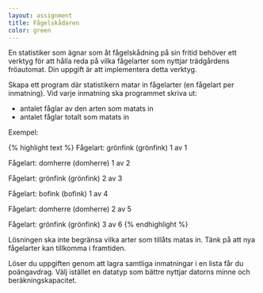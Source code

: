```yaml
---
layout: assignment
title: Fågelskådaren
color: green
---
```

En statistiker som ägnar som åt fågelskådning på sin fritid behöver ett verktyg för att hålla reda på vilka fågelarter som nyttjar trädgårdens fröautomat. Din uppgift är att implementera detta verktyg.

Skapa ett program där statistikern matar in fågelarter (en fågelart per inmatning). Vid varje inmatning ska programmet skriva ut:

- antalet fåglar av den arten som matats in
- antalet fåglar totalt som matats in

Exempel:

{% highlight text %}
Fågelart: grönfink
(grönfink) 1 av 1

Fågelart: domherre
(domherre) 1 av 2

Fågelart: grönfink
(grönfink) 2 av 3

Fågelart: bofink
(bofink) 1 av 4

Fågelart: domherre
(domherre) 2 av 5

Fågelart: grönfink
(grönfink) 3 av 6
{% endhighlight %}

Lösningen ska inte begränsa vilka arter som tillåts matas in. Tänk på att nya fågelarter kan tillkomma i framtiden.

Löser du uppgiften genom att lagra samtliga inmatningar i en lista får du poängavdrag. Välj istället en datatyp som bättre nyttjar datorns minne och beräkningskapacitet.